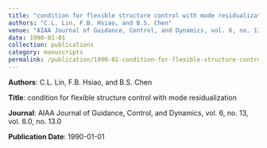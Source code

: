 ```yaml
---
title: "condition for flexible structure control with mode residualization"
authors: "C.L. Lin, F.B. Hsiao, and B.S. Chen"
venue: "AIAA Journal of Guidance, Control, and Dynamics, vol. 6, no. 13, vol. 6.0, no. 13.0"
date: 1990-01-01
collection: publications
category: manuscripts
permalink: /publication/1990-01-condition-for-flexible-structure-control-with-mode-residualization
---
```


**Authors**: C.L. Lin, F.B. Hsiao, and B.S. Chen

**Title**: condition for flexible structure control with mode residualization

**Journal**: AIAA Journal of Guidance, Control, and Dynamics, vol. 6, no. 13, vol. 6.0, no. 13.0

**Publication Date**: 1990-01-01
